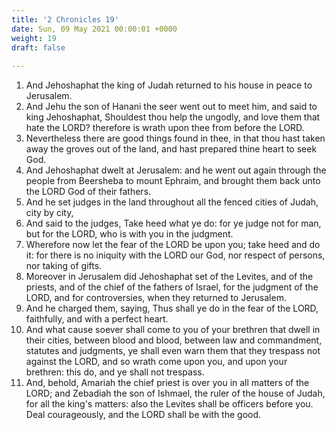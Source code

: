 ```yaml
---
title: '2 Chronicles 19'
date: Sun, 09 May 2021 00:00:01 +0000
weight: 19
draft: false
  
---
```


1. And Jehoshaphat the king of Judah returned to his house in peace to Jerusalem.
2. And Jehu the son of Hanani the seer went out to meet him, and said to king Jehoshaphat, Shouldest thou help the ungodly, and love them that hate the LORD? therefore is wrath upon thee from before the LORD.
3. Nevertheless there are good things found in thee, in that thou hast taken away the groves out of the land, and hast prepared thine heart to seek God.
4. And Jehoshaphat dwelt at Jerusalem: and he went out again through the people from Beersheba to mount Ephraim, and brought them back unto the LORD God of their fathers.
5. And he set judges in the land throughout all the fenced cities of Judah, city by city,
6. And said to the judges, Take heed what ye do: for ye judge not for man, but for the LORD, who is with you in the judgment.
7. Wherefore now let the fear of the LORD be upon you; take heed and do it: for there is no iniquity with the LORD our God, nor respect of persons, nor taking of gifts.
8. Moreover in Jerusalem did Jehoshaphat set of the Levites, and of the priests, and of the chief of the fathers of Israel, for the judgment of the LORD, and for controversies, when they returned to Jerusalem.
9. And he charged them, saying, Thus shall ye do in the fear of the LORD, faithfully, and with a perfect heart.
10. And what cause soever shall come to you of your brethren that dwell in their cities, between blood and blood, between law and commandment, statutes and judgments, ye shall even warn them that they trespass not against the LORD, and so wrath come upon you, and upon your brethren: this do, and ye shall not trespass.
11. And, behold, Amariah the chief priest is over you in all matters of the LORD; and Zebadiah the son of Ishmael, the ruler of the house of Judah, for all the king's matters: also the Levites shall be officers before you. Deal courageously, and the LORD shall be with the good.
